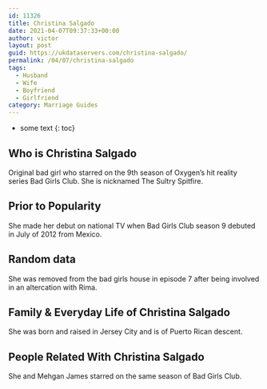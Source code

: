 ```yaml
---
id: 11326
title: Christina Salgado
date: 2021-04-07T09:37:33+00:00
author: victor
layout: post
guid: https://ukdataservers.com/christina-salgado/
permalink: /04/07/christina-salgado
tags:
  - Husband
  - Wife
  - Boyfriend
  - Girlfriend
category: Marriage Guides
---
```


* some text
{: toc}


## Who is Christina Salgado



Original bad girl who starred on the 9th season of Oxygen&#8217;s hit reality series Bad Girls Club. She is nicknamed The Sultry Spitfire.

                
                
                
## Prior to Popularity



She made her debut on national TV when Bad Girls Club season 9 debuted in July of 2012 from Mexico.

                
                
                
## Random data



She was removed from the bad girls house in episode 7 after being involved in an altercation with Rima.

                
                
                
## Family & Everyday Life of Christina Salgado



She was born and raised in Jersey City and is of Puerto Rican descent.

                
                
                
## People Related With Christina Salgado



She and Mehgan James starred on the same season of Bad Girls Club.

                
              
            
          
          
          